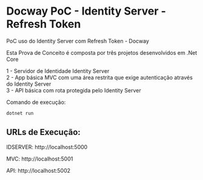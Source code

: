 # Docway PoC - Identity Server - Refresh Token
PoC uso do Identity Server com Refresh Token - Docway

Esta Prova de Conceito é composta por três projetos desenvolvidos em .Net Core</br>

1 - Servidor de Identidade Identity Server</br>
2 - App básica MVC com uma área restrita que exige autenticação através do Identity Server</br>
3 - API básica com rota protegida pelo Identity Server</br>

Comando de execução:
```sh
dotnet run
```

 ## URLs de Execução:
<p>IDSERVER: http://localhost:5000</p>
<p>MVC:      http://localhost:5001</p>
<p>API:      http://localhost:5002</p>
